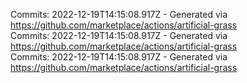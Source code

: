 Commits: 2022-12-19T14:15:08.917Z - Generated via https://github.com/marketplace/actions/artificial-grass
<br>
Commits: 2022-12-19T14:15:08.917Z - Generated via https://github.com/marketplace/actions/artificial-grass
<br>
Commits: 2022-12-19T14:15:08.917Z - Generated via https://github.com/marketplace/actions/artificial-grass
<br>

